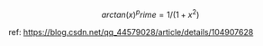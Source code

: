 $$arctan(x)^prime = 1 / (1 + x^2)$$

ref: https://blog.csdn.net/qq_44579028/article/details/104907628
